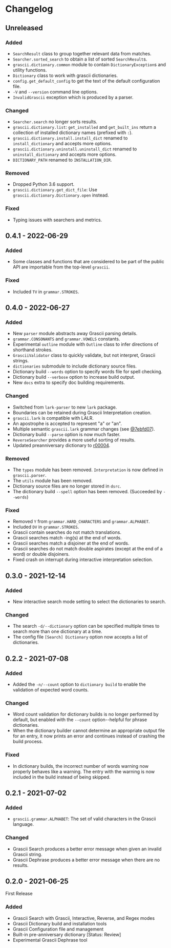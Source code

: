 
# Changelog

## Unreleased

### Added

- `SearchResult` class to group together relevant data from matches.
- `Searcher.sorted_search` to obtain a list of sorted `SearchResult`s.
- `grascii.dictionary.common` module to contain `DictionaryException`s and utility functions.
- `Dictionary` class to work with grascii dictionaries.
- `config.get_default_config` to get the text of the default configuration file.
- `-V` and `--version` command line options.
- `InvalidGrascii` exception which is produced by a parser.

### Changed

- `Searcher.search` no longer sorts results.
- `grascii.dictionary.list`: `get_installed` and `get_built_ins` return a collection of
installed dictionary names (prefixed with `:`).
- `grascii.dictionary.install.install_dict` renamed to `install_dictionary` and accepts more options.
- `grascii.dictionary.uninstall.uninstall_dict` renamed to `uninstall_dictionary` and accepts more options.
- `DICTIONARY_PATH` renamed to `INSTALLATION_DIR`.

### Removed

- Dropped Python 3.6 support.
- `grascii.dictionary.get_dict_file`: Use `grascii.dictionary.Dictionary.open` instead.

### Fixed

- Typing issues with searchers and metrics.

## 0.4.1 - 2022-06-29

### Added

- Some classes and functions that are considered to be part of the public API are importable from the top-level `grascii`.

### Fixed

- Included `TV` in `grammar.STROKES`.

## 0.4.0 - 2022-06-27

### Added

- New `parser` module abstracts away Grascii parsing details.
- `grammar.CONSONANTS` and `grammar.VOWELS` constants.
- Experimental `outline` module with `Outline` class to infer directions of shorthand strokes.
- `GrasciiValidator` class to quickly validate, but not interpret, Grascii strings.
- `dictionaries` submodule to include dictionary source files.
- Dictionary build `--words` option to specify words file for spell checking.
- Dictionary build `--verbose` option to increase build output.
- New `docs` extra to specify doc building requirements.

### Changed

- Switched from `lark-parser` to new `lark` package.
- Boundaries can be retained during Grascii Interpretation creation.
- `grascii.lark` is compatible with LALR.
- An apostrophe is accepted to represent "a" or "an".
- Multiple semantic `grascii.lark` grammar changes (see [@7ebfd07](https://github.com/grascii/grascii/commit/7ebfd078dc6414ec1d4856641595c9f5221f25f5)).
- Dictionary build `--parse` option is now much faster.
- `ReverseSearcher` provides a more useful sorting of results.
- Updated preanniversary dictionary to [r00004](https://github.com/grascii/dictionaries/tree/r00004).

### Removed

- The `types` module has been removed. `Interpretation` is now defined in `grascii.parser`.
- The `utils` module has been removed.
- Dictionary source files are no longer stored in `dsrc`.
- The dictionary build `--spell` option has been removed. (Succeeded by `--words`)

### Fixed

- Removed `Y` from `grammar.HARD_CHARACTERS` and `grammar.ALPHABET`.
- Included `DV` in `grammar.STROKES`.
- Grascii contain searches do not match translations.
- Grascii searches match -ing(s) at the end of words.
- Grascii searches match a disjoiner at the end of words.
- Grascii searches do not match double aspirates (except at the end of a word) or double disjoiners.
- Fixed crash on interrupt during interactive interpretation selection.

## 0.3.0 - 2021-12-14

### Added

- New interactive search mode setting to select the dictionaries to search.

### Changed

- The search `-d/--dictionary` option can be specified multiple times to search
  more than one dictionary at a time.
- The config file `[Search] Dictionary` option now accepts a list of
  dictionaries.

## 0.2.2 - 2021-07-08

### Added

- Added the `-n/--count` option to `dictionary build` to enable the validation
  of expected word counts.

### Changed

- Word count validation for dictionary builds is no longer performed by
  default, but enabled with the `--count` option--helpful for phrase
  dictionaries.
- When the dictionary builder cannot determine an appropriate output file for
  an entry, it now prints an error and continues instead of crashing the build
  process.

### Fixed

- In dictionary builds, the incorrect number of words warning now properly
  behaves like a warning. The entry with the warning is now included in the
  build instead of being skipped.

## 0.2.1 - 2021-07-02

### Added

- `grascii.grammar.ALPHABET`: The set of valid characters in the Grascii language.

### Changed

- Grascii Search produces a better error message when given an invalid Grascii
  string.
- Grascii Dephrase produces a better error message when there are no results.

## 0.2.0 - 2021-06-25

First Release

### Added

- Grascii Search with Grascii, Interactive, Reverse, and Regex modes
- Grascii Dictionary build and installation tools
- Grascii Configuration file and management
- Built-in pre-anniversary dictionary [Status: Review]
- Experimental Grascii Dephrase tool
